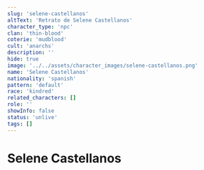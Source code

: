 ```yaml
---
slug: 'selene-castellanos'
altText: 'Retrato de Selene Castellanos'
character_type: 'npc'
clan: 'thin-blood'
coterie: 'mudblood'
cult: 'anarchs'
description: ''
hide: true
image: '../../assets/character_images/selene-castellanos.png'
name: 'Selene Castellanos'
nationality: 'spanish'
pattern: 'default'
race: 'kindred'
related_characters: []
role: ''
showInfo: false
status: 'unlive'
tags: []
---
```


# Selene Castellanos
